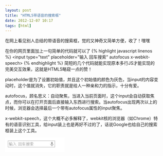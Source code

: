 ```yaml
---
layout: post
title: "HTML5带语音的搜索框"
date: 2012-12-07 10:17
tags: [html]
---
```

在网上看见别人总结的带语音的搜索框，觉的又神奇又简单方便，收了！嘿嘿

<!-- more -->

在你的网页里面加上一句简单的代码就可以了
{% highlight javascript linenos %}
 &lt;input type="text" placeholder="输入 回车搜索" autofocus x-webkit-speech&gt;
{% endhighlight %}
简短的几个代码就能实现原本多行JS才能实现的完美交互效果，这就是HTML5略窥一点的赞！

placeholder是为了设置初始值，并且这个初始值的颜色为灰色，当input的内容变动时，这个值就消失，它的职责就是给人一种亲和力的指示，十分有爱。

autofocus，顾名思义：自动聚焦，当进入当前页面时，这个input会自动获取焦点，而你可以在打开页面后直接输入东西进行搜索。当autofocus出现两次以上的时候，浏览器会选择最后一个带有autofocus属性的input聚焦。

x-webkit-speech，这个大概不必多解释了，<span class="stress">webkit核的浏览器</span>（如Chrome）特有的语音识别工具，给input装上也是再好不过的了，话说Google也给自己的搜索框装上这个工具。

![Crepe](/images/blog/audio.jpg)

